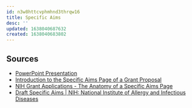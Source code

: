```yaml
---
id: n3w8httcvphmhnd3thrqw16
title: Specific Aims
desc: ''
updated: 1638040687632
created: 1638040683802
---
```


## Sources

* [PowerPoint Presentation](https://www.rheumatology.org/Portals/0/Files/Specific%20Aims%20-%20Do%27s%20and%20Don%27ts.pdf)
* [Introduction to the Specific Aims Page of a Grant Proposal](https://www.ncbi.nlm.nih.gov/pmc/articles/PMC6133727/)
* [NIH Grant Applications - The Anatomy of a Specific Aims Page](https://www.biosciencewriters.com/NIH-Grant-Applications-The-Anatomy-of-a-Specific-Aims-Page.aspx)
* [Draft Specific Aims | NIH: National Institute of Allergy and Infectious Diseases](https://www.niaid.nih.gov/grants-contracts/draft-specific-aims)